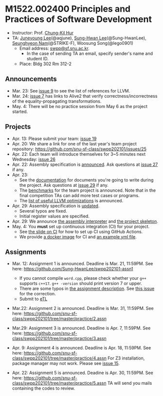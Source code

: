 # M1522.002400 Principles and Practices of Software Development

- Instructor: Prof. [Chung-Kil Hur](http://sf.snu.ac.kr/gil.hur)
- TA: [Juneyoung Lee](http://sf.snu.ac.kr/juneyoung.lee/)(@aqjune), [Sung-Hwan Lee](http://sf.snu.ac.kr/sunghwan.lee/)(@Sung-HwanLee), [Seunghyeon Nam](https://sf.snu.ac.kr/seunghyeon.nam/)(@STRIKE-F), Woosung Song(@lego0901)
    + Email address: swpp@sf.snu.ac.kr. 
        * In the case of sending TA an email, specify sender's name and student ID.  
    + Place: Bldg 302 Rm 312-2 

## Announcements 

- Mar. 23: See [issue 9](https://github.com/snu-sf-class/swpp202101/issues/9) to see the list of references for LLVM.
- Mar. 24: [issue 7](https://github.com/snu-sf-class/swpp202101/issues/7) has links to Alive2 that verify correctness/incorrectness of the equality-propagating transformations.
- May. 4: There will be no practice session from May 6 as the project started.

## Projects

- Apr. 13: Please submit your team: [issue 19](https://github.com/snu-sf-class/swpp202101/issues/19)
- Apr. 20: We share a link for one of the last year's team project repository: https://github.com/snu-sf-class/swpp202101/issues/25
- Apr. 22: Each team will introduce themselves for 3~5 minutes next Wednesday: [issue 26](https://github.com/snu-sf-class/swpp202101/issues/26)
- Apr. 22: Assembly specification is [announced](project/asmspec.pdf). Ask questions at [issue 27](https://github.com/snu-sf-class/swpp202101/issues/27) if any.
- Apr. 23:
  - See the [documentation](project/documentation.pdf) for documents you're going to write during the project. Ask questions at [issue 29](https://github.com/snu-sf-class/swpp202101/issues/29) if any.
  - The [benchmarks](https://github.com/snu-sf-class/swpp202101-benchmarks) for the team project is announced. Note that
    in the final competition TAs can add more test cases or programs.
  - The [list of useful LLVM optimizations](project/optList.md) is announced.
- Apr. 29: Assembly specification is [updated](project/asmspec.pdf).
  - Several typos are fixed.
  - Initial register values are specified.
- Apr. 29: We announce [the assembly interpreter](https://github.com/snu-sf-class/swpp202101-interpreter) and [the project skeleton](https://github.com/snu-sf-class/swpp202101-compiler).
- May. 4: You **must** set up continuous integration (CI) for your project.
  - See [the slide on CI](practice/8.ci.pdf) for how to set up CI using GitHub Actions.
  - We provide [a docker image](https://hub.docker.com/repository/docker/sunghwanlee/swpp202101-ci) for CI and [an example yml file](project/ci.yml).


## Assignments

- Mar. 12: Assignment 1 is announced. Deadline is Mar. 21, 11:59PM.
  See here: https://github.com/Sung-HwanLee/swpp202101-assn1
  - If you cannot compile `word.cpp`, please check whether your `g++` supports `c++17`. `g++ -version` should print version 7 or upper.
  - There are some typos in [the assignment description](https://github.com/Sung-HwanLee/swpp202101-assn1/blob/master/README.md).
    See [this issue](https://github.com/Sung-HwanLee/swpp202101-assn1/issues/2) for the correction.
  - Submit to [eTL](http://etl.snu.ac.kr/mod/assign/view.php?id=1441775)

- Mar.22: Assignment 2 is announced. Deadline is Mar. 31, 11:59PM.
  See here: https://github.com/snu-sf-class/swpp202101/tree/master/practice/2.assn

- Mar.29: Assignment 3 is announced. Deadline is Apr. 7, 11:59PM.
  See here: https://github.com/snu-sf-class/swpp202101/tree/master/practice/3.assn

- Apr. 9: Assignment 4 is announced. Deadline is Apr. 18, 11:59PM.
  See here: https://github.com/snu-sf-class/swpp202101/tree/master/practice/4.assn
  For Z3 installation, package manager may not work. Please see [issue 15](https://github.com/snu-sf-class/swpp202101/issues/15).

- Apr. 22: Assignment 5 is announced. Deadine is Apr. 30, 11:59PM.
  See here: https://github.com/snu-sf-class/swpp202101/tree/master/practice/5.assn
  TA will send you mails containing the codes to review.
